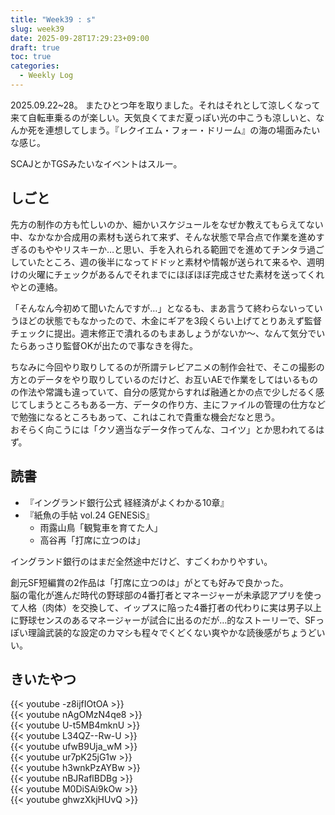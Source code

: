 ```yaml
---
title: "Week39 : s"
slug: week39
date: 2025-09-28T17:29:23+09:00
draft: true
toc: true
categories:
  - Weekly Log
---
```

2025.09.22~28。
またひとつ年を取りました。それはそれとして涼しくなって来て自転車乗るのが楽しい。天気良くてまだ夏っぽい光の中こうも涼しいと、なんか死を連想してしまう。『レクイエム・フォー・ドリーム』の海の場面みたいな感じ。

SCAJとかTGSみたいなイベントはスルー。

<!--more-->

## しごと

先方の制作の方も忙しいのか、細かいスケジュールをなぜか教えてもらえてない中、なかなか合成用の素材も送られて来ず、そんな状態で早合点で作業を進めすぎるのもややリスキーか…と思い、手を入れられる範囲でを進めてチンタラ過ごしていたところ、週の後半になってドドッと素材や情報が送られて来るや、週明けの火曜にチェックがあるんでそれまでにほぼほぼ完成させた素材を送ってくれやとの連絡。

「そんなん今初めて聞いたんですが…」となるも、まあ言うて終わらないっていうほどの状態でもなかったので、木金にギアを3段くらい上げてとりあえず監督チェックに提出。週末修正で潰れるのもまあしょうがないか～、なんて気分でいたらあっさり監督OKが出たので事なきを得た。

ちなみに今回やり取りしてるのが所謂テレビアニメの制作会社で、そこの撮影の方とのデータをやり取りしているのだけど、お互いAEで作業をしてはいるものの作法や常識も違っていて、自分の感覚からすれば融通とかの点で少しだるく感じてしまうところもある一方、データの作り方、主にファイルの管理の仕方などで勉強になるところもあって、これはこれで貴重な機会だなと思う。  
おそらく向こうには「クソ適当なデータ作ってんな、コイツ」とか思われてるはず。

## 読書

- 『イングランド銀行公式 経経済がよくわかる10章』
- 『紙魚の手帖 vol.24 GENESiS』
  - 雨露山鳥「観覧車を育てた人」
  - 高谷再「打席に立つのは」

イングランド銀行のはまだ全然途中だけど、すごくわかりやすい。  

創元SF短編賞の2作品は「打席に立つのは」がとても好みで良かった。  
脳の電化が進んだ時代の野球部の4番打者とマネージャーが未承認アプリを使って人格（肉体）を交換して、イップスに陥った4番打者の代わりに実は男子以上に野球センスのあるマネージャーが試合に出るのだが…的なストーリーで、SFっぽい理論武装的な設定のカマシも程々でくどくない爽やかな読後感がちょうどいい。

## きいたやつ

{{< youtube -z8ijfIOtOA >}}  
{{< youtube nAgOMzN4qe8 >}}  
{{< youtube U-t5MB4mknU >}}  
{{< youtube L34QZ--Rw-U >}}  
{{< youtube ufwB9Uja_wM >}}  
{{< youtube ur7pK25jG1w >}}  
{{< youtube h3wnkPzAYBw >}}  
{{< youtube nBJRaflBDBg >}}  
{{< youtube M0DiSAi9kOw >}}  
{{< youtube ghwzXkjHUvQ >}}